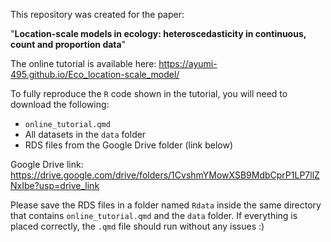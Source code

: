 This repository was created for the paper:

"**Location-scale models in ecology: heteroscedasticity in continuous, count and proportion data**"


The online tutorial is available here: https://ayumi-495.github.io/Eco_location-scale_model/


To fully reproduce the `R` code shown in the tutorial, you will need to download the following:
  - `online_tutorial.qmd`
  - All datasets in the `data` folder
  - RDS files from the Google Drive folder (link below)

Google Drive link: https://drive.google.com/drive/folders/1CvshmYMowXSB9MdbCprP1LP7llZNxIbe?usp=drive_link

Please save the RDS files in a folder named `Rdata` inside the same directory that contains `online_tutorial.qmd` and the `data` folder.
If everything is placed correctly, the `.qmd` file should run without any issues :)

